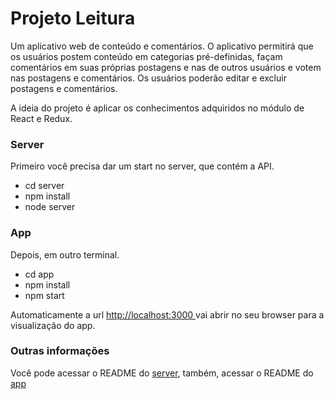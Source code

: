 # Projeto Leitura

Um aplicativo web de conteúdo e comentários. O aplicativo permitirá que os usuários postem conteúdo em categorias pré-definidas, façam comentários em suas próprias postagens e nas de outros usuários e votem nas postagens e comentários. Os usuários poderão editar e excluir postagens e comentários.

A ideia do projeto é aplicar os conhecimentos adquiridos no módulo de React e Redux.

### Server

Primeiro você precisa dar um start no server, que contém a API.

- cd server
- npm install
- node server

### App

Depois, em outro terminal.

- cd app
- npm install
- npm start

Automaticamente a url [http://localhost:3000 ](http://localhost:3000) vai abrir no seu browser para a visualização do app.

### Outras informações

Você pode acessar o README do [server](https://github.com/webvini/udacity/tree/master/reading/server), também, acessar o README do [app](https://github.com/webvini/udacity/tree/master/reading/app) 
